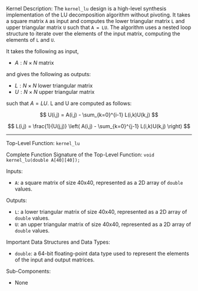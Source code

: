 Kernel Description:
The `kernel_lu` design is a high-level synthesis implementation of the LU decomposition algorithm without pivoting. It takes a square matrix `A` as input and computes the lower triangular matrix `L` and upper triangular matrix `U` such that `A = LU`. The algorithm uses a nested loop structure to iterate over the elements of the input matrix, computing the elements of `L` and `U`.

It takes the following as input,

- $A: N \times N$ matrix

and gives the following as outputs:

- $L: N \times N$ lower triangular matrix
- $U: N \times N$ upper triangular matrix

such that $A = LU$.
L and U are computed as follows:

$$
U(i,j) = A(i,j) - \sum_{k=0}^{i-1} L(i,k)U(k,j)
$$

$$
L(i,j) = \frac{1}{U(j,j)} \left( A(i,j) - \sum_{k=0}^{j-1} L(i,k)U(k,j) \right)
$$

---

Top-Level Function: `kernel_lu`

Complete Function Signature of the Top-Level Function:
`void kernel_lu(double A[40][40]);`

Inputs:
- `A`: a square matrix of size 40x40, represented as a 2D array of `double` values.

Outputs:
- `L`: a lower triangular matrix of size 40x40, represented as a 2D array of `double` values.
- `U`: an upper triangular matrix of size 40x40, represented as a 2D array of `double` values.

Important Data Structures and Data Types:
- `double`: a 64-bit floating-point data type used to represent the elements of the input and output matrices.

Sub-Components:
- None